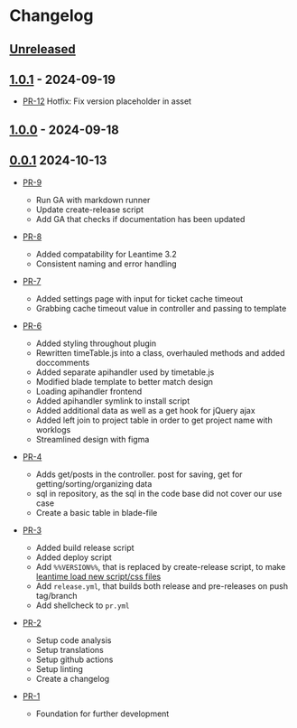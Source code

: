 # Changelog

## [Unreleased]

## [1.0.1] - 2024-09-19

* [PR-12](https://github.com/ITK-Leantime/leantime-timetable/pull/12)
  Hotfix: Fix version placeholder in asset

## [1.0.0] - 2024-09-18

## [0.0.1] 2024-10-13

* [PR-9](https://github.com/ITK-Leantime/leantime-timetable/pull/10)
  * Run GA with markdown runner
  * Update create-release script
  * Add GA that checks if documentation has been updated

* [PR-8](https://github.com/ITK-Leantime/leantime-timetable/pull/8)
  * Added compatability for Leantime 3.2
  * Consistent naming and error handling

* [PR-7](https://github.com/ITK-Leantime/leantime-timetable/pull/7)
  * Added settings page with input for ticket cache timeout
  * Grabbing cache timeout value in controller and passing to template

* [PR-6](https://github.com/ITK-Leantime/leantime-timetable/pull/6)
  * Added styling throughout plugin
  * Rewritten timeTable.js into a class, overhauled methods and added doccomments
  * Added separate apihandler used by timetable.js
  * Modified blade template to better match design
  * Loading apihandler frontend
  * Added apihandler symlink to install script
  * Added additional data as well as a get hook for jQuery ajax
  * Added left join to project table in order to get project name with worklogs
  * Streamlined design with figma

* [PR-4](https://github.com/ITK-Leantime/leantime-timetable/pull/4)
  * Adds get/posts in the controller. post for saving, get for getting/sorting/organizing data
  * sql in repository, as the sql in the code base did not cover our use case
  * Create a basic table in blade-file

* [PR-3](https://github.com/ITK-Leantime/leantime-timetable/pull/5)
  * Added build release script
  * Added deploy script
  * Add `%%VERSION%%`, that is replaced by create-release script, to make [leantime load new script/css files](https://www.keycdn.com/support/what-is-cache-busting)
  * Add `release.yml`, that builds both release and pre-releases on push tag/branch
  * Add shellcheck to `pr.yml`

* [PR-2](https://github.com/ITK-Leantime/leantime-timetable/pull/2)
  * Setup code analysis
  * Setup translations
  * Setup github actions
  * Setup linting
  * Create a changelog

* [PR-1](https://github.com/ITK-Leantime/leantime-timetable/pull/1)
  * Foundation for further development

[Unreleased]: https://github.com/ITK-Leantime/leantime-timetable/compare/1.0.1...HEAD
[1.0.1]: https://github.com/ITK-Leantime/leantime-timetable/compare/1.0.0...1.0.1
[1.0.0]: https://github.com/ITK-Leantime/leantime-timetable/compare/0.0.1...1.0.0
[0.0.1]: https://github.com/ITK-Leantime/leantime-timetable/releases/tag/0.0.1
